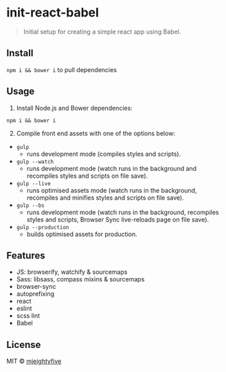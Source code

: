 # init-react-babel

> Initial setup for creating a simple react app using Babel.

## Install

`npm i && bower i` to pull dependencies

## Usage

1. Install Node.js and Bower dependencies:

`npm i && bower i`

2. Compile front end assets with one of the options below:

* `gulp`
    - runs development mode (compiles styles and scripts).
* `gulp --watch`
    - runs development mode (watch runs in the background and recompiles styles and scripts on file save).
* `gulp --live`
    - runs optimised assets mode (watch runs in the background, recompiles and minifies styles and scripts on file save).
* `gulp --bs`
    - runs development mode (watch runs in the background, recompiles styles and scripts, Browser Sync live-reloads page on file save).
* `gulp --production`
    - builds optimised assets for production.

## Features
- JS: browserify, watchify & sourcemaps
- Sass: libsass, compass mixins & sourcemaps
- browser-sync
- autoprefixing
- react
- eslint
- scss lint
- Babel

## License

MIT © [mjeightyfive](http://twitter.com/mjeightyfive)
